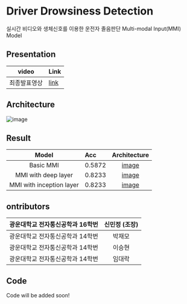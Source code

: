 # Driver Drowsiness Detection

실시간 비디오와 생체신호를 이용한 운전자 졸음판단 Multi-modal Input(MMI) Model

## Presentation
|video|Link|
|:---:|:---|
|최종발표영상|[link](https://youtu.be/jO4RC7kcs68)|

## Architecture
![image](https://user-images.githubusercontent.com/41895063/92747155-e33d4280-f3be-11ea-8ae5-e9918862d700.png)

## Result
|Model|Acc|Architecture|
|:---:|:---|:---:|
|Basic MMI|0.5872|[image](https://github.com/minjung-s/Driver-drowsiness-detection/blob/master/image/basicMMI.jpg)|
|MMI with deep layer|0.8233|[image](https://github.com/minjung-s/Driver-drowsiness-detection/blob/master/image/deepMMI.jpg)|
|MMI with inception layer|0.8233|[image](https://github.com/minjung-s/Driver-drowsiness-detection/blob/master/image/inceptionMMI.jpg)|

## ontributors

|광운대학교 전자통신공학과 16학번|신민정 (조장)|
|:---|:---:|
|광운대학교 전자통신공학과 14학번|박재모|
|광운대학교 전자통신공학과 14학번|이승현|
|광운대학교 전자통신공학과 14학번|임대락|

## Code
Code will be added soon!

